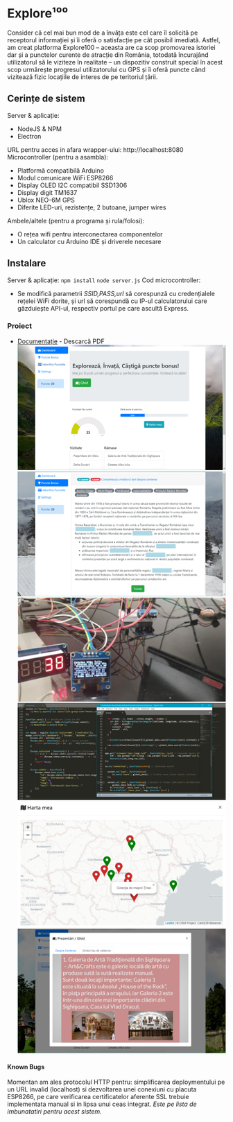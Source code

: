 # Explore¹⁰⁰
Consider că cel mai bun mod de a învăța este cel care îl solicită pe receptorul informației și îi oferă o satisfacție pe cât posibil imediată. Astfel, am creat platforma Explore100 – aceasta are ca scop promovarea istoriei dar și a punctelor curente de atracție din România, totodată încurajând utilizatorul să le viziteze în realitate – un dispozitiv construit special în acest scop urmărește progresul utilizatorului cu GPS și îi oferă puncte când vizitează fizic locațiile de interes de pe teritoriul țării.
## Cerințe de sistem
Server & aplicație:
  - NodeJS & NPM
  - Electron

URL pentru acces in afara wrapper-ului: http://localhost:8080
Microcontroller (pentru a asambla):
  - Platformă compatibilă Arduino
  - Modul comunicare WiFi ESP8266
  - Display OLED I2C compatibil SSD1306
  - Display digit TM1637
  - Ublox NEO-6M GPS
  - Diferite LED-uri, rezistențe, 2 butoane, jumper wires

Ambele/altele (pentru a programa și rula/folosi):
  - O rețea wifi pentru interconectarea componentelor
  - Un calculator cu Arduino IDE și driverele necesare
## Instalare
Server & aplicație:
    `npm install`
    `node server.js`
Cod microcontroller:
- Se modifică parametrii _SSID,PASS,url_ să corespunză cu credențialele rețelei WiFi dorite, și url să corespundă cu IP-ul calculatorului care găzduiește API-ul, respectiv portul pe care ascultă Express.

### Proiect
* [Documentație](Infoeducatie.pdf) - Descarcă PDF
![alt text](res/1.png "Pagina principală")
![alt text](res/2.png "Exercițiu - drag and drop")
![alt text](res/3.png "Imagine device")
![alt text](res/4.png "Snippet-uri de cod")
![alt text](res/5.png "Harta")
![alt text](res/6.png "Prezentări")
#### Known Bugs
Momentan am ales protocolul HTTP pentru: simplificarea deploymentului pe un URL invalid (localhost) si dezvoltarea unei conexiuni cu placuta ESP8266, pe care verificarea certificatelor aferente SSL trebuie implementata manual si in lipsa unui ceas integrat. _Este pe lista de imbunatatiri pentru acest sistem._